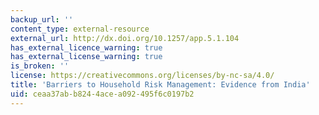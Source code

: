 ```yaml
---
backup_url: ''
content_type: external-resource
external_url: http://dx.doi.org/10.1257/app.5.1.104
has_external_licence_warning: true
has_external_license_warning: true
is_broken: ''
license: https://creativecommons.org/licenses/by-nc-sa/4.0/
title: 'Barriers to Household Risk Management: Evidence from India'
uid: ceaa37ab-b824-4ace-a092-495f6c0197b2
---
```

